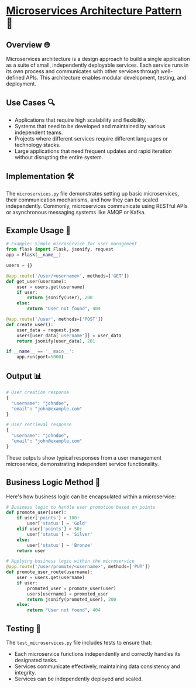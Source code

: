 # [Microservices Architecture Pattern](../) 🧩

## Overview 🌐
Microservices architecture is a design approach to build a single application as a suite of small, independently deployable services. Each service runs in its own process and communicates with other services through well-defined APIs. This architecture enables modular development, testing, and deployment.

## Use Cases 🔍
- Applications that require high scalability and flexibility.
- Systems that need to be developed and maintained by various independent teams.
- Projects where different services require different languages or technology stacks.
- Large applications that need frequent updates and rapid iteration without disrupting the entire system.

## Implementation 🛠️
The `microservices.py` file demonstrates setting up basic microservices, their communication mechanisms, and how they can be scaled independently. Commonly, microservices communicate using RESTful APIs or asynchronous messaging systems like AMQP or Kafka.

## Example Usage 📝
```python
# Example: Simple microservice for user management
from flask import Flask, jsonify, request
app = Flask(__name__)

users = {}

@app.route('/user/<username>', methods=['GET'])
def get_user(username):
    user = users.get(username)
    if user:
        return jsonify(user), 200
    else:
        return "User not found", 404

@app.route('/user', methods=['POST'])
def create_user():
    user_data = request.json
    users[user_data['username']] = user_data
    return jsonify(user_data), 201

if __name__ == '__main__':
    app.run(port=5000)
```

## Output 📊
```python
# User creation response
{
  "username": "johndoe",
  "email": "john@example.com"
}

# User retrieval response
{
  "username": "johndoe",
  "email": "john@example.com"
}
```
These outputs show typical responses from a user management microservice, demonstrating independent service functionality.

## Business Logic Method 🧠
Here's how business logic can be encapsulated within a microservice:
```python
# Business logic to handle user promotion based on points
def promote_user(user):
    if user['points'] > 100:
        user['status'] = 'Gold'
    elif user['points'] > 50:
        user['status'] = 'Silver'
    else:
        user['status'] = 'Bronze'
    return user

# Applying business logic within the microservice
@app.route('/user/promote/<username>', methods=['PUT'])
def promote_user_route(username):
    user = users.get(username)
    if user:
        promoted_user = promote_user(user)
        users[username] = promoted_user
        return jsonify(promoted_user), 200
    else:
        return "User not found", 404
```
## Testing 🧪
The `test_microservices.py` file includes tests to ensure that:
- Each microservice functions independently and correctly handles its designated tasks.
- Services communicate effectively, maintaining data consistency and integrity.
- Services can be independently deployed and scaled.